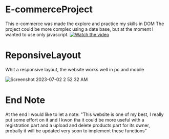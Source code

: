 # E-commerceProject
This e-commerce was made the explore and practice my skills in DOM
The project could be more complex using a date base, but at the moment
I wanted to use only javascript.
[![Watch the video](https://img.youtube.com/vi/-LXvT_FR5aE/maxresdefault.jpg)](https://www.youtube.com/watch?v=-LXvT_FR5aE)

# ReponsiveLayout
Whit a responsive layout, the website works well in pc and mobile

![Screenshot 2023-07-02 2 52 32 AM](https://github.com/Arflchn/E-commerceProject/assets/109924043/13e2a133-bb72-4589-ac17-686994be7aad)

# End Note
At the end I would like to let a note:
"This website is one of my best, I really put some effort on it
and I kwon tha it could be more useful with a registration part
and a upload and delete products part for its owner, probally
it will be updated very soon to implement these functions"
